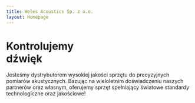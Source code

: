 ```yaml
---
title: Weles Acoustics Sp. z o.o.
layout: Homepage
---
```


<h1>Kontrolujemy<br>dźwięk</h1>

Jesteśmy dystrybutorem wysokiej jakości sprzętu do precyzyjnych pomiarów akustycznych. Bazując na wieloletnim doświadczeniu naszych partnerów oraz własnym, oferujemy sprzęt spełniający światowe standardy technologiczne oraz jakościowe!
